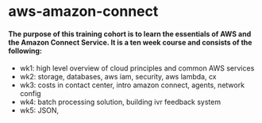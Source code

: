 # aws-amazon-connect
#### The purpose of this training cohort is to learn the essentials of AWS and the Amazon Connect Service.  It is a ten week course and consists of the following:

* wk1: high level overview of cloud principles and common AWS services
* wk2: storage, databases, aws iam, security, aws lambda, cx
* wk3: costs in contact center, intro amazon connect, agents, network config
* wk4: batch processing solution, building ivr feedback system
* wk5: JSON, 
